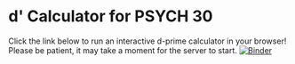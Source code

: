# d' Calculator for PSYCH 30
Click the link below to run an interactive d-prime calculator in your browser! Please be patient, it may take a moment for the server to start.
[![Binder](https://mybinder.org/badge.svg)](https://mybinder.org/v2/gh/eshedmargalit/dprime_gui/master?filepath=d-prime-calculator.ipynb)
